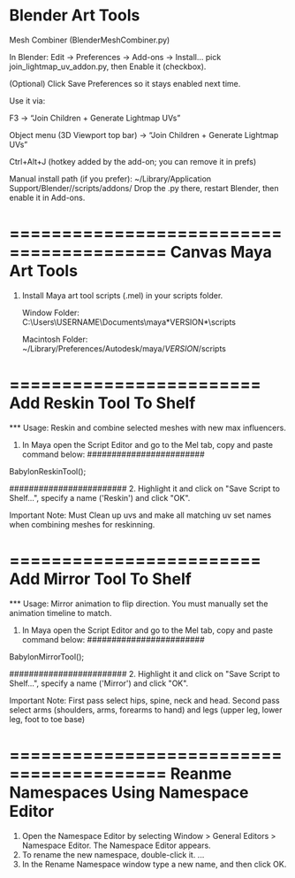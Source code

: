 Blender Art Tools
================================================
Mesh Combiner (BlenderMeshCombiner.py)

In Blender: Edit → Preferences → Add-ons → Install…
pick join_lightmap_uv_addon.py, then Enable it (checkbox).

(Optional) Click Save Preferences so it stays enabled next time.

Use it via:

F3 → “Join Children + Generate Lightmap UVs”

Object menu (3D Viewport top bar) → “Join Children + Generate Lightmap UVs”

Ctrl+Alt+J (hotkey added by the add-on; you can remove it in prefs)

Manual install path (if you prefer):
~/Library/Application Support/Blender/<your-version>/scripts/addons/
Drop the .py there, restart Blender, then enable it in Add-ons.


=========================================
Canvas Maya Art Tools
=========================================
1. Install Maya art tool scripts (.mel) in your scripts folder.
   
   Window Folder:
   C:\Users\USERNAME\Documents\maya\*VERSION*\scripts
   
   Macintosh Folder:
   ~/Library/Preferences/Autodesk/maya/*VERSION*/scripts

========================
Add Reskin Tool To Shelf
========================
*** Usage: Reskin and combine selected meshes with new max influencers.
1. In Maya open the Script Editor and go to the Mel tab, copy and paste command below:
########################

BabylonReskinTool();

########################
2. Highlight it and click on "Save Script to Shelf...", specify a name ('Reskin') and click "OK".

Important Note: Must Clean up uvs and make all matching uv set names when combining meshes for reskinning.

========================
Add Mirror Tool To Shelf
========================
*** Usage: Mirror animation to flip direction. You must manually set the animation timeline to match.
1. In Maya open the Script Editor and go to the Mel tab, copy and paste command below:
########################

BabylonMirrorTool();

########################
2. Highlight it and click on "Save Script to Shelf...", specify a name ('Mirror') and click "OK".

Important Note: First pass select hips, spine, neck and head. Second pass select arms (shoulders, arms, forearms to hand) and legs (upper leg, lower leg, foot to toe base)


=========================================
Reanme Namespaces Using Namespace Editor
=========================================

1. Open the Namespace Editor by selecting Window > General Editors > Namespace Editor. The Namespace Editor appears.
2. To rename the new namespace, double-click it. ...
3. In the Rename Namespace window type a new name, and then click OK.